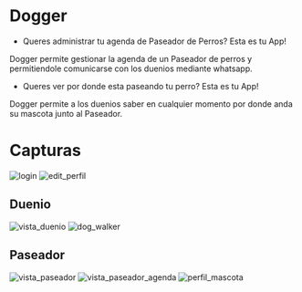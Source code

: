 # Dogger

- Queres administrar tu agenda de Paseador de Perros? Esta es tu App!

Dogger permite gestionar la agenda de un Paseador de perros y permitiendole comunicarse con los duenios mediante whatsapp.

- Queres ver por donde esta paseando tu perro? Esta es tu App!

Dogger permite a los duenios saber en cualquier momento por donde anda su mascota junto al Paseador.

# Capturas
![login](readme_resources/login.jpeg?raw=true "login")
![edit_perfil](readme_resources/edit_perfil.jpeg?raw=true "edit_perfil")

## Duenio
![vista_duenio](readme_resources/vista_duenio.jpeg?raw=true "vista_duenio")
![dog_walker](readme_resources/dog_walker.jpeg?raw=true "dog_walker")


## Paseador
![vista_paseador](readme_resources/vista_paseador.jpeg?raw=true "vista_paseador")
![vista_paseador_agenda](readme_resources/vista_paseador_agenda.jpeg?raw=true "vista_paseador_agenda")
![perfil_mascota](readme_resources/perfil_mascota.jpeg?raw=true "perfil_mascota")